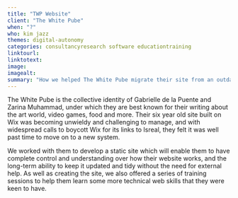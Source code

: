 ```yaml
---
title: "TWP Website"
client: "The White Pube"
when: "?"
who: kim jazz
themes: digital-autonomy
categories: consultancyresearch software educationtraining
linktourl:
linktotext:
image:
imagealt:
summary: "How we helped The White Pube migrate their site from an outdated and user-unfriendly Wix template to a custom static site."
---
```


The White Pube is the collective identity of Gabrielle de la Puente and Zarina Muhammad, under which they are best known for their writing about the art world, video games, food and more. Their six year old site built on Wix was becoming unwieldy and challenging to manage, and with widespread calls to boycott Wix for its links to Isreal, they felt it was well past time to move on to a new system.

We worked with them to develop a static site which will enable them to have complete control and understanding over how their website works, and the long-term ability to keep it updated and tidy without the need for external help. As well as creating the site, we also offered a series of training sessions to help them learn some more technical web skills that they were keen to have.